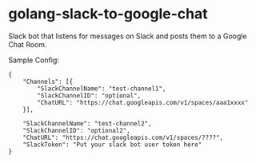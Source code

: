 # golang-slack-to-google-chat
Slack bot that listens for messages on Slack and posts them to a Google Chat Room.

Sample Config:
```
{
	"Channels": [{
		"SlackChannelName": "test-channel1",
		"SlackChannelID": "optional",
		"ChatURL": "https://chat.googleapis.com/v1/spaces/aaa1xxxx"
	}],

	"SlackChannelName": "test-channel2",
	"SlackChannelID": "optional2",
	"ChatURL": "https://chat.googleapis.com/v1/spaces/????",
	"SlackToken": "Put your slack bot user token here"
}
```

